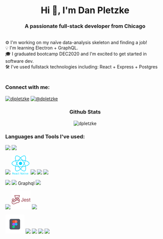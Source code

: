 <h1 align="center">Hi 👋, I'm Dan Pletzke</h1>
<h3 align="center">A passionate full-stack developer from Chicago</h3>

<br>
⚙️ I'm working on my naïve data-analysis skeleton and finding a job!<br>
💡 I'm learning Electron + GraphQL. <br>
🎓 I graduated bootcamp DEC2020 and I'm excited to get started in software dev. <br>
🛠️ I've used fullstack technologies including: React + Express + Postgres <br>
<br>
<h3 align="left">Connect with me:</h3>
<p align="left">
<a href="https://linkedin.com/in/djpletzke" target="blank"><img align="center" src="https://cdn.jsdelivr.net/npm/simple-icons@3.0.1/icons/linkedin.svg" alt="djpletzke" height="30" width="40" /></a>
<a href="https://medium.com/@dpletzke" target="blank"><img align="center" src="https://cdn.jsdelivr.net/npm/simple-icons@3.0.1/icons/medium.svg" alt="@dpletzke" height="30" width="40" /></a>
</p>

<h3 align="center">Github Stats</h3>
<p align='center'><img align="center" src="https://github-readme-streak-stats.herokuapp.com/?user=dpletzke&theme=dark" alt="dpletzke" /></p>

<h3 align="left">Languages and Tools I've used:</h3>
<p align="left>
    <img src="https://github.com/dpletzke/devicon/blob/master/icons/javascript/javascript-plain.svg" height="60">
    <img src="https://github.com/dpletzke/devicon/blob/master/icons/typescript/typescript-plain.svg" height="60">
    <img src="https://github.com/dpletzke/devicon/blob/master/icons/ruby/ruby-plain-wordmark.svg" height="60">
</p>
<p align="left">                                                                                                           
<img src="https://github.com/dpletzke/devicon/blob/master/icons/react/react-original-wordmark.svg" height="60">
    <img src="assets/icons/react-native.png" height="60">
    <img src="https://github.com/dpletzke/devicon/blob/master/icons/materialui/materialui-original.svg" height="60">
    <img src="https://github.com/dpletzke/devicon/blob/master/icons/bootstrap/bootstrap-plain-wordmark.svg" height="60">
    <img src="https://github.com/dpletzke/devicon/blob/master/icons/css3/css3-plain-wordmark.svg" height="60">
                                                                                                             </p>
  <p align="left">
    <img src="https://github.com/dpletzke/devicon/blob/master/icons/nodejs/nodejs-original-wordmark.svg" height="60">
    <img src="https://github.com/dpletzke/devicon/blob/master/icons/postgresql/postgresql-original-wordmark.svg" height="60">
    Graphql
    <img src="https://github.com/dpletzke/devicon/blob/master/icons/rails/rails-original-wordmark.svg" height="60">
  </p>
  <p align="left">
    <img src="https://github.com/cypress-io/cypress-icons/blob/master/src/icons/icon_128x128.png" height="60">
    <img src="assets/icons/jest.png" height="60">
    <img src="https://github.com/dpletzke/devicon/blob/master/icons/mocha/mocha-plain.svg" height="60">
  </p>
  <p align="left">
    <img src="assets/icons/iconfinder_Figma_1_square_2925245.png" height="60">
    <img src="https://github.com/dpletzke/devicon/blob/master/icons/electron/electron-original-wordmark.svg" height="60">
    <img src="https://github.com/dpletzke/devicon/blob/master/icons/linux/linux-original.svg" height="60">
    <img src="https://github.com/dpletzke/devicon/blob/master/icons/heroku/heroku-original-wordmark.svg" height="60">
    <img src="https://github.com/dpletzke/devicon/blob/master/icons/git/git-original-wordmark.svg" height="60">
  </p>
  <div>
